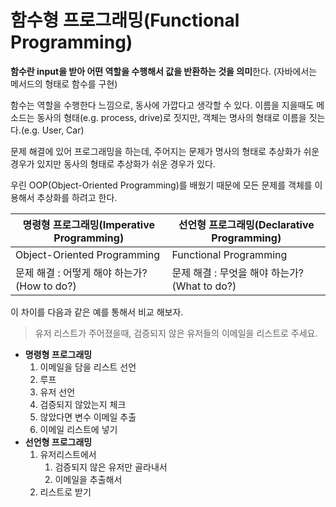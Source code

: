 # 함수형 프로그래밍(Functional Programming)

**함수란 input을 받아 어떤 역할을 수행해서 값을 반환하는 것을 의미**한다. (자바에서는 메서드의 형태로 함수를 구현)

함수는 역할을 수행한다 느낌으로, 동사에 가깝다고 생각할 수 있다. 이름을 지을때도 메소드는 동사의 형태(e.g. process, drive)로 짓지만, 객체는 명사의 형태로 이름을 짓는다.(e.g. User, Car)

문제 해결에 있어 프로그래밍을 하는데, 주어지는 문제가 명사의 형태로 추상화가 쉬운 경우가 있지만 동사의 형태로 추상화가 쉬운 경우가 있다.

우린 OOP(Object-Oriented Programming)를 배웠기 때문에 모든 문제를 객체를 이용해서 추상화를 하려고 한다.

| 명령형 프로그래밍(Imperative Programming)   | 선언형 프로그래밍(Declarative Programming)   |
| ------------------------------------------- | -------------------------------------------- |
| Object-Oriented Programming                 | Functional Programming                       |
| 문제 해결 : 어떻게 해야 하는가?(How to do?) | 문제 해결 : 무엇을 해야 하는가?(What to do?) |

이 차이를 다음과 같은 예를 통해서 비교 해보자.

> 유저 리스트가 주어졌을때, 검증되지 않은 유저들의 이메일을 리스트로 주세요.

- **명령형 프로그래밍**
  1. 이메일을 담을 리스트 선언
  2. 루프
  3. 유저 선언
  4. 검증되지 않았는지 체크
  5. 않았다면 변수 이메일 추출
  6. 이메일 리스트에 넣기
- **선언형 프로그래밍**
  1. 유저리스트에서
     1. 검증되지 않은 유저만 골라내서
     2. 이메일을 추출해서
  2. 리스트로 받기





